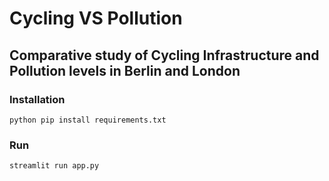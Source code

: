 # Cycling VS Pollution
## Comparative study of Cycling Infrastructure and Pollution levels in Berlin and London

### Installation

  ```
  python pip install requirements.txt
  ```

### Run

  ```
  streamlit run app.py
  ```
